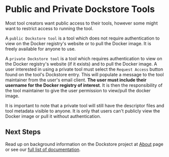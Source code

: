 # Public and Private Dockstore Tools
Most tool creators want public access to their tools, however some might want to restrict access to running the tool.

A `public Dockstore tool` is a tool which does not require authentication to view on the Docker registry's website or to pull the Docker image. It is freely available for anyone to use.

A `private Dockstore tool` is a tool which requires authentication to view on the Docker registry's website (if it exists) and to pull the Docker image. A user interested in using a private tool must select the `Request Access` button found on the tool's Dockstore entry. This will populate a message to the tool maintainer from the user's email client. **The user must include their username for the Docker registry of interest**. It is then the responsibility of the tool maintainer to give the user permission to view/pull the docker image.

It is important to note that a private tool will still have the descriptor files and tool metadata visible to anyone. It is only that users can't publicly view the Docker image or pull it without authentication.

## Next Steps

Read up on background information on the Dockstore project at [About](/docs/about) page or see our [full list of documentation](/docs).
